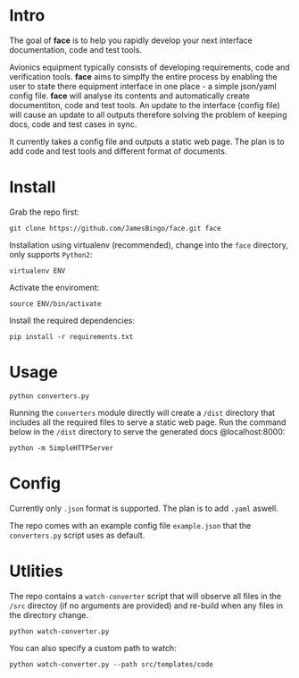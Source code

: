 # Intro

The goal of **face** is to help you rapidly develop your next interface documentation, code and test tools.

Avionics equipment typically consists of developing requirements, code and verification tools. **face** aims to simplfy the entire process by
enabling the user to state there equipment interface in one place - a simple json/yaml config file. **face** will analyse its contents
and automatically create documentiton, code and test tools. An update to the interface (config file) will cause an update to all outputs therefore
solving the problem of keeping docs, code and test cases in sync. 

It currently takes a config file and outputs a static web page. The plan is to add code and test tools and different format of documents.

# Install

Grab the repo first:

```
git clone https://github.com/JamesBingo/face.git face

```

Installation using virtualenv (recommended), change into the `face` directory, only supports `Python2`:

```
virtualenv ENV
```

Activate the enviroment:

```
source ENV/bin/activate
```

Install the required dependencies:

```
pip install -r requirements.txt
```

# Usage


```
python converters.py
```

Running the `converters` module directly will create a `/dist` directory that includes all the required files to serve a static web page. Run the command below in the `/dist` directory to serve the generated docs @localhost:8000: 

```
python -m SimpleHTTPServer
```

# Config

Currently only `.json` format is supported. The plan is to add `.yaml` aswell. 

The repo comes with an example config file `example.json` that the `converters.py` script uses as default.

# Utlities

The repo contains a `watch-converter` script that will observe all files in the `/src` directoy (if no arguments are provided) and re-build when any files in the directory change. 

```
python watch-converter.py
```

You can also specify a custom path to watch:

```
python watch-converter.py --path src/templates/code
```
